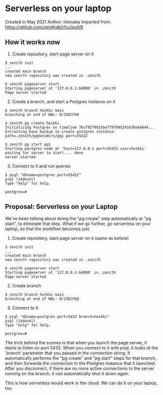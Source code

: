 # Serverless on your laptop
Created in May 2021
Anthor: hlinnaka
Imported from: https://github.com/zenithdb/rfcs/pull/6


How it works now
----------------

1. Create repository, start page server on it

```
$ zenith init
...
created main branch
new zenith repository was created in .zenith

$ zenith pageserver start
Starting pageserver at '127.0.0.1:64000' in .zenith
Page server started
```

2. Create a branch, and start a Postgres instance on it

```
$ zenith branch heikki main
branching at end of WAL: 0/15ECF68

$ zenith pg create heikki
Initializing Postgres on timeline 76cf9279915be7797095241638e64644...
Extracting base backup to create postgres instance: path=.zenith/pgdatadirs/pg1 port=55432

$ zenith pg start pg1
Starting postgres node at 'host=127.0.0.1 port=55432 user=heikki'
waiting for server to start.... done
server started
```


3. Connect to it and run queries

```
$ psql "dbname=postgres port=55432"
psql (14devel)
Type "help" for help.

postgres=# 
```


Proposal: Serverless on your Laptop
-----------------------------------

We've been talking about doing the "pg create" step automatically at
"pg start", to eliminate that step. What if we go further, go
serverless on your laptop, so that the workflow becomes just:

1. Create repository, start page server on it (same as before)

```
$ zenith init
...
created main branch
new zenith repository was created in .zenith

$ zenith pageserver start
Starting pageserver at '127.0.0.1:64000' in .zenith
Page server started
```

2. Create branch

```
$ zenith branch heikki main
branching at end of WAL: 0/15ECF68
```

3. Connect to it:

```
$ psql "dbname=postgres port=5432 branch=heikki"
psql (14devel)
Type "help" for help.

postgres=# 
```


The trick behind the scenes is that when you launch the page server,
it starts to listen on port 5432. When you connect to it with psql, it
looks at the 'branch' parameter that you passed in the connection
string. It automatically performs the "pg create" and "pg start" steps
for that branch, and then forwards the connection to the Postgres
instance that it launched. After you disconnect, if there are no more
active connections to the server running on the branch, it can
automatically shut it down again.

This is how serverless would work in the cloud. We can do it on your
laptop, too.
